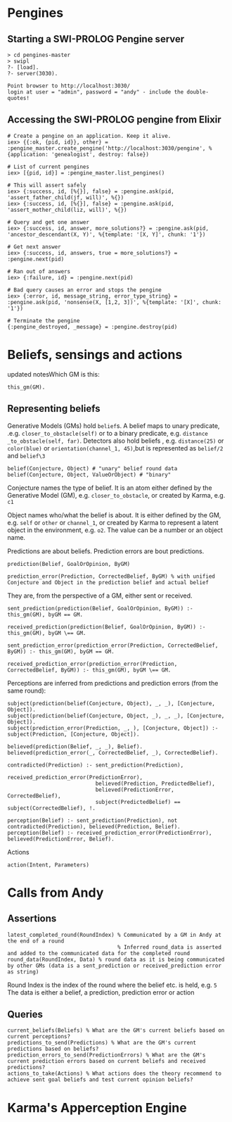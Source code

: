 # Pengines

## Starting a SWI-PROLOG Pengine server

    > cd pengines-master
    > swipl
    ?- [load].
    ?- server(3030).

    Point browser to http://localhost:3030/ 
    login at user = "admin", password = "andy" - include the double-quotes!


## Accessing the SWI-PROLOG pengine from Elixir

    # Create a pengine on an application. Keep it alive.
    iex> {{:ok, {pid, id}}, other} = :pengine_master.create_pengine('http://localhost:3030/pengine', %{application: 'genealogist', destroy: false})

    # List of current pengines
    iex> [{pid, id}] = :pengine_master.list_pengines()

    # This will assert safely
    iex> {:success, id, [%{}], false} = :pengine.ask(pid, 'assert_father_child(jf, will)', %{})
    iex> {:success, id, [%{}], false} = :pengine.ask(pid, 'assert_mother_child(liz, will)', %{})

    # Query and get one answer
    iex> {:success, id, answer, more_solutions?} = :pengine.ask(pid, 'ancestor_descendant(X, Y)', %{template: '[X, Y]', chunk: '1'})

    # Get next answer
    iex> {:success, id, answers, true = more_solutions?} = :pengine.next(pid)

    # Ran out of answers
    iex> {:failure, id} = :pengine.next(pid)

    # Bad query causes an error and stops the pengine
    iex> {:error, id, message_string, error_type_string} = :pengine.ask(pid, 'nonsense(X, [1,2, 3])', %{template: '[X]', chunk: '1'})

    # Terminate the pengine
    {:pengine_destroyed, _message} = :pengine.destroy(pid)

# Beliefs, sensings and actions

updated notesWhich GM is this:

    this_gm(GM).

## Representing beliefs

Generative Models (GMs) hold `belief`s. A belief maps to unary predicate, .e.g. `closer_to_obstacle(self)` or to a binary predicate, e.g. `distance _to_obstacle(self, far)`. Detectors also hold beliefs , e.g. `distance(25)` or `color(blue)` or `orientation(channel_1, 45)`,but is represented as `belief/2` and `belief\3`

    belief(Conjecture, Object) # "unary" belief round data
    belief(Conjecture, Object, ValueOrObject) # "binary"

Conjecture names the type of belief. It is an atom either defined by the Generative Model (GM), e.g. `closer_to_obstacle`, or created by Karma, e.g. `c1`

Object names who/what the belief is about. It is either defined by the GM, e.g. `self` or `other` or `channel_1`, or created by Karma to represent a latent object in the environment, e.g. `o2`. The value can be a number or an object name.

Predictions are about beliefs. Prediction errors are bout predictions.

    prediction(Belief, GoalOrOpinion, ByGM)

    prediction_error(Prediction, CorrectedBelief, ByGM) % with unified Conjecture and Object in the prediction belief and actual belief

 They are, from the perspective of a GM, either sent or received.

    sent_prediction(prediction(Belief, GoalOrOpinion, ByGM)) :- this_gm(GM), byGM == GM.

    received_prediction(prediction(Belief, GoalOrOpinion, ByGM)) :- this_gm(GM), byGM \== GM.

    sent_prediction_error(prediction_error(Prediction, CorrectedBelief, ByGM)) :- this_gm(GM), byGM == GM.

    received_prediction_error(prediction_error(Prediction, CorrectedBelief, ByGM)) :- this_gm(GM), byGM \== GM.

Perceptions are inferred from predictions and prediction errors (from the same round):

    subject(prediction(belief(Conjecture, Object), _, _), [Conjecture, Object]).
    subject(prediction(belief(Conjecture, Object, _), _, _), [Conjecture, Object]).
    subject(prediction_error(Prediction, _, ), [Conjecture, Object]) :- subject(Prediction, [Conjecture, Object]).
    
    believed(prediction(Belief, _, _), Belief).
    believed(prediction_error(_, CorrectedBelief, _), CorrectedBelief).

    contradicted(Prediction) :- sent_prediction(Prediction), 
                                received_prediction_error(PredictionError), 
                                believed(Prediction, PredictedBelief),
                                believed(PredictionError, CorrectedBelief),
                                subject(PredictedBelief) == subject(CorrectedBelief), !.

    perception(Belief) :- sent_prediction(Prediction), not contradicted(Prediction), believed(Prediction, Belief).
    perception(Belief) :- received_prediction_error(PredictionError), believed(PredictionError, Belief).

Actions

    action(Intent, Parameters)


# Calls from Andy

 ## Assertions

    latest_completed_round(RoundIndex) % Communicated by a GM in Andy at the end of a round
                                       % Inferred round_data is asserted and added to the communicated data for the completed round
    round_data(RoundIndex, Data) % round data as it is being communicated by other GMs (data is a sent_prediction or received_prediction error as string)

Round Index is the index of the round where the belief etc. is held, e.g. `5`
The data is either a belief, a prediction, prediction error or action

## Queries

    current_beliefs(Beliefs) % What are the GM's current beliefs based on current perceptions?
    predictions_to_send(Predictions) % What are the GM's current predictions based on beliefs?
    prediction_errors_to_send(PredictionErrors) % What are the GM's current prediction errors based on current beliefs and received predictions?
    actions_to_take(Actions) % What actions does the theory recommend to achieve sent goal beliefs and test current opinion beliefs?


# Karma's Apperception Engine

